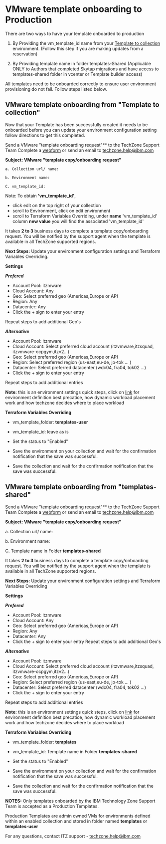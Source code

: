 # VMware template onboarding to Production

There are two ways to have your template onboarded to production
1. By Providing the vm_template_id name from your [Template to collection](https://github.com/IBM/itz-support-public/blob/main/IBM-Technology-Zone/IBM-Technology-Zone-Runbooks/template-an-ibm-cloud-classic-vm-for-your-collection.md) environment. (Follow this step if you are making updates from a reservation)

2. By Providing template name in folder templates-Shared (Applicable ONLY to Authors that completed Skytap migrations and have access to templates-shared folder in vcenter or Template builder access)

  All templates need to be onboarded correctly to ensure user environment provisioning do not fail. Follow steps listed below.

## VMware template onboarding from "Template to collection"
Now that your Template has been successfully created it needs to be onboarded before you can update your environment configuration setting follow directions to get this completed.

Send a VMware "template onboarding request"** to the TechZone Support Team
Complete a [webform](https://ibmsf.force.com/ibminternalproducts/s/createrecord/NewCase?language=en_US) or send an email to techzone.help@ibm.com

**Subject: VMware "template copy/onboarding request"**

```
a. Collection url/ name: 

b. Environment name:

C. vm_template_id:
```

Note: To obtain **'vm_template_id'**, 
- click edit on the top right of your collection 
- scroll to Environment, click on edit environment
- scroll to Terraform Variables Overriding, under **name** 'vm_template_id' column **new value** you will find the associated 'vm_template_id'

It takes **2 to 3** business days to complete a template copy/onboarding request. You will be notified by the support agent when the template is available in all TechZone supported regions. 

**Next Steps:** Update your environment configuration settings and Terraform Variables Overriding. 

**Settings**

_**Prefered**_
- Account Pool: itzmware
- Cloud Account: Any
- Geo: Select preferred geo (Americas,Europe or AP)
- Region: Any
- Datacenter: Any
- Click the + sign to enter your entry
  
Repeat steps to add additional Geo's 

**_Alternative_**

- Account Pool: itzmware
- Cloud Account: Select preferred cloud account (itzvmware,itzsquad, itzvmware-ocpgym,itzv2...)
- Geo: Select preferred geo (Americas,Europe or AP)
- Region: Select preferred region (us-east,eu-de, jp-tok ... ) 
- Datacenter: Select preferred datacenter (wdc04, fra04, tok02 ...)
- Click the + sign to enter your entry
  
Repeat steps to add additional entries

**Note:** this is an environment settings quick steps, click on [link](https://pages.github.ibm.com/dte2-0/automation-team-docs/Best%20Practices/EnvironmentDefinitions/) for environment definition best precatice, how dynamic workload placement work and how techzone decides where to place workload

**Terraform Variables Overriding**
 
- vm_template_folder: **templates-user**
- vm_template_id: leave as is

- Set the status to "Enabled"
- Save the environment on your collection and wait for the confirmation notification that the save was successful.
- Save the collection and wait for the confirmation notification that the save was successful.


## VMware template onboarding from "templates-shared"

Send a VMware "template onboarding request"** to the TechZone Support Team
Complete a [webform](https://ibmsf.force.com/ibminternalproducts/s/createrecord/NewCase?language=en_US) or send an email to techzone.help@ibm.com

**Subject: VMware "template copy/onboarding request"**

a. Collection url/ name: 

b. Environment name:

C. Template name in Folder **templates-shared**

It takes **2 to 3** business days to complete a template copy/onboarding request. You will be notified by the support agent when the template is available in all TechZone supported regions. 

**Next Steps:** Update your environment configuration settings and Terraform Variables Overriding

**Settings**

_**Prefered**_
- Account Pool: itzmware
- Cloud Account: Any
- Geo: Select preferred geo (Americas,Europe or AP)
- Region: Any
- Datacenter: Any
- Click the + sign to enter your entry
Repeat steps to add additional Geo's 

**_Alternative_**
- Account Pool: itzmware
- Cloud Account: Select preferred cloud account (itzvmware,itzsquad, itzvmware-ocpgym,itzv2...)
- Geo: Select preferred geo (Americas,Europe or AP)
- Region: Select preferred region (us-east,eu-de, jp-tok ... ) 
- Datacenter: Select preferred datacenter (wdc04, fra04, tok02 ...)
- Click the + sign to enter your entry
  
Repeat steps to add additional entries

**Note:** this is an environment settings quick steps, click on [link](https://pages.github.ibm.com/dte2-0/automation-team-docs/Best%20Practices/EnvironmentDefinitions/) for environment definition best precatice, how dynamic workload placement work and how techzone decides where to place workload

**Terraform Variables Overriding**
 
- vm_template_folder: **templates**
- vm_template_id: Template name in Folder **templates-shared**

- Set the status to "Enabled"
- Save the environment on your collection and wait for the confirmation notification that the save was successful.
- Save the collection and wait for the confirmation notification that the save was successful.

**NOTES:** Only templates onboarded by the IBM Technology Zone Support Team is accepted as a Production Templates.

Production Templates are admin owned VMs for environments defined within an enabled collection and stored in folder named **templates** or **templates-user** 


For any questions, contact ITZ support - techzone.help@ibm.com



